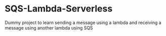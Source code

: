 # SQS-Lambda-Serverless
Dummy project to learn sending a message using a lambda and receiving a message using another lambda using SQS 

